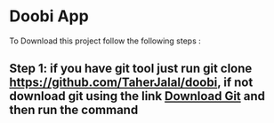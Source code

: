 # Doobi App
To Download this project follow the following steps :
## Step 1: if you have git tool just run git clone https://github.com/TaherJalal/doobi, if not download git using the link [Download Git]([https://link-url-here.org](https://git-scm.com/downloads)https://git-scm.com/downloads) and then run the command
